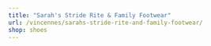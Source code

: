 ```yaml
---
title: "Sarah's Stride Rite & Family Footwear"
url: /vincennes/sarahs-stride-rite-and-family-footwear/
shop: shoes
---
```

